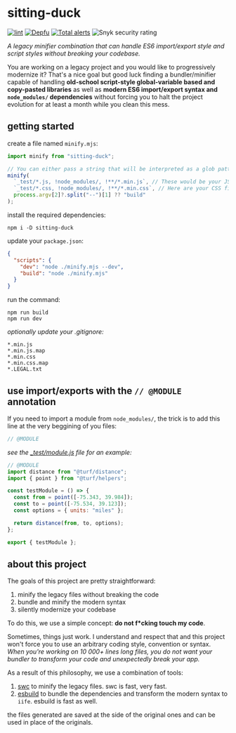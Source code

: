 # sitting-duck

[![lint](https://github.com/puka-tchou/sitting-duck/actions/workflows/main.yml/badge.svg)](https://github.com/puka-tchou/sitting-duck/actions/workflows/main.yml)
[![Depfu](https://badges.depfu.com/badges/ca84f96e8d849db6e081d875d6c7b3a0/count.svg)](https://depfu.com/github/puka-tchou/sitting-duck?project_id=36118)
[![Total alerts](https://img.shields.io/lgtm/alerts/g/puka-tchou/sitting-duck.svg?logo=lgtm&logoWidth=18)](https://lgtm.com/projects/g/puka-tchou/sitting-duck/alerts/)
![Snyk security rating](https://snyk-widget.herokuapp.com/badge/npm/sitting-duck/badge.svg)

_A legacy minifier combination that can handle ES6 import/export style and script styles without breaking your codebase._

You are working on a legacy project and you would like to progressively modernize it? That's a nice goal but good luck finding a bundler/minifier capable of handling **old-school script-style global-variable based and copy-pasted libraries** as well as **modern ES6 import/export syntax and `node_modules/` dependencies** without forcing you to halt the project evolution for at least a month while you clean this mess.

## getting started

create a file named `minify.mjs`:

```js
import minify from "sitting-duck";

// You can either pass a string that will be interpreted as a glob pattern by globby or an array of files.
minify(
  `_test/*.js, !node_modules/, !**/*.min.js`, // These would be your JS files
  `_test/*.css, !node_modules/, !**/*.min.css`, // Here are your CSS files
  process.argv[2]?.split("--")[1] ?? "build"
);
```

install the required dependencies:

```shell-session
npm i -D sitting-duck
```

update your `package.json`:

```json
{
  "scripts": {
    "dev": "node ./minify.mjs --dev",
    "build": "node ./minify.mjs"
  }
}
```

run the command:

```shell-session
npm run build
npm run dev
```

_optionally update your .gitignore:_

```text
*.min.js
*.min.js.map
*.min.css
*.min.css.map
*.LEGAL.txt
```

## use import/exports with the `// @MODULE` annotation

If you need to import a module from `node_modules/`, the trick is to add this line at the very beggining of you files:

```js
// @MODULE
```

_see the [\_test/module.js](_test/module.js) file for an example:_

```js
// @MODULE
import distance from "@turf/distance";
import { point } from "@turf/helpers";

const testModule = () => {
  const from = point([-75.343, 39.984]);
  const to = point([-75.534, 39.123]);
  const options = { units: "miles" };

  return distance(from, to, options);
};

export { testModule };
```

## about this project

The goals of this project are pretty straightforward:

1. minify the legacy files without breaking the code
2. bundle and minify the modern syntax
3. silently modernize your codebase

To do this, we use a simple concept: **do not f\*cking touch my code**.

Sometimes, things just work. I understand and respect that and this project won't force you to use an arbitrary coding style, convention or syntax. _When you're working on 10 000+ lines long files, you do not want your bundler to transform your code and unexpectedly break your app._

As a result of this philosophy, we use a combination of tools:

1. [swc](https://github.com/swc-project/swc) to minify the legacy files. swc is fast, very fast.
2. [esbuild](https://github.com/evanw/esbuild) to bundle the dependencies and transform the modern syntax to `iife`. esbuild is fast as well.

the files generated are saved at the side of the original ones and can be used in place of the originals.
